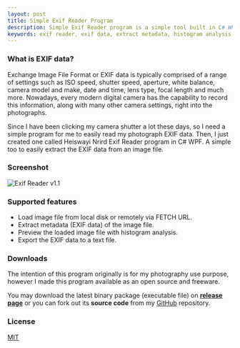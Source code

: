 ```yaml
---
layout: post
title: Simple Exif Reader Program
description: Simple Exif Reader program is a simple tool built in C# WPF to extract EXIF data from an image file for photography info purpose.
keywords: exif reader, exif data, extract metadata, histogram analysis, c# wpf
---
```


### What is EXIF data?

Exchange Image File Format or EXIF data is typically comprised of a range of settings such as ISO speed, shutter speed, aperture, white balance, camera model and make, date and time, lens type, focal length and much more. Nowadays, every modern digital camera has the capability to record this information, along with many other camera settings, right into the photographs.

Since I have been clicking my camera shutter a lot these days, so I need a simple program for me to easily read my photograph EXIF data. Then, I just created one called Heiswayi Nrird Exif Reader program in C# WPF. A simple too to easily extract the EXIF data from an image file.

### Screenshot

![Exif Reader v1.1](http://i.imgur.com/yAls0JU.png)

### Supported features

- Load image file from local disk or remotely via FETCH URL.
- Extract metadata (EXIF data) of the image file.
- Preview the loaded image file with histogram analysis.
- Export the EXIF data to a text file.

### Downloads

The intention of this program originally is for my photography use purpose, however I made this program available as an open source and freeware.

You may download the latest binary package (executable file) on [**release page**](https://github.com/heiswayi/ExifReader/releases) or you can fork out its **source code** from my [GitHub](https://github.com/heiswayi/ExifReader) repository.

### License

[MIT](http://heiswayi.github.io/mit-license)

